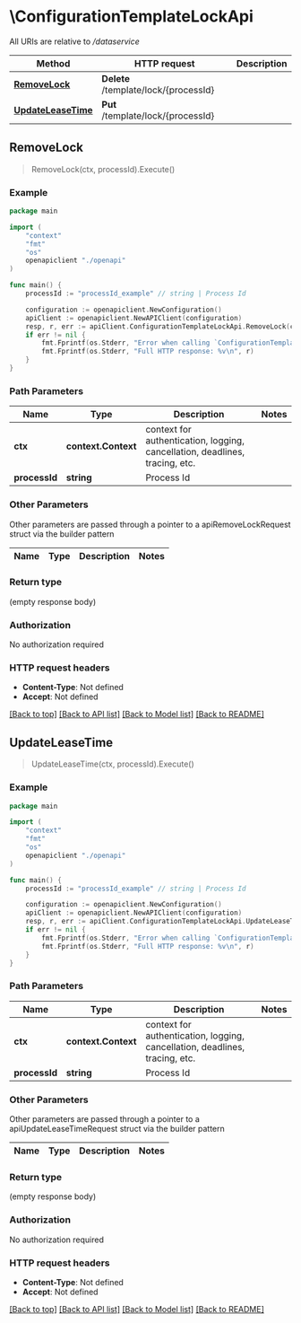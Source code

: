 # \ConfigurationTemplateLockApi

All URIs are relative to */dataservice*

Method | HTTP request | Description
------------- | ------------- | -------------
[**RemoveLock**](ConfigurationTemplateLockApi.md#RemoveLock) | **Delete** /template/lock/{processId} | 
[**UpdateLeaseTime**](ConfigurationTemplateLockApi.md#UpdateLeaseTime) | **Put** /template/lock/{processId} | 



## RemoveLock

> RemoveLock(ctx, processId).Execute()





### Example

```go
package main

import (
    "context"
    "fmt"
    "os"
    openapiclient "./openapi"
)

func main() {
    processId := "processId_example" // string | Process Id

    configuration := openapiclient.NewConfiguration()
    apiClient := openapiclient.NewAPIClient(configuration)
    resp, r, err := apiClient.ConfigurationTemplateLockApi.RemoveLock(context.Background(), processId).Execute()
    if err != nil {
        fmt.Fprintf(os.Stderr, "Error when calling `ConfigurationTemplateLockApi.RemoveLock``: %v\n", err)
        fmt.Fprintf(os.Stderr, "Full HTTP response: %v\n", r)
    }
}
```

### Path Parameters


Name | Type | Description  | Notes
------------- | ------------- | ------------- | -------------
**ctx** | **context.Context** | context for authentication, logging, cancellation, deadlines, tracing, etc.
**processId** | **string** | Process Id | 

### Other Parameters

Other parameters are passed through a pointer to a apiRemoveLockRequest struct via the builder pattern


Name | Type | Description  | Notes
------------- | ------------- | ------------- | -------------


### Return type

 (empty response body)

### Authorization

No authorization required

### HTTP request headers

- **Content-Type**: Not defined
- **Accept**: Not defined

[[Back to top]](#) [[Back to API list]](../README.md#documentation-for-api-endpoints)
[[Back to Model list]](../README.md#documentation-for-models)
[[Back to README]](../README.md)


## UpdateLeaseTime

> UpdateLeaseTime(ctx, processId).Execute()





### Example

```go
package main

import (
    "context"
    "fmt"
    "os"
    openapiclient "./openapi"
)

func main() {
    processId := "processId_example" // string | Process Id

    configuration := openapiclient.NewConfiguration()
    apiClient := openapiclient.NewAPIClient(configuration)
    resp, r, err := apiClient.ConfigurationTemplateLockApi.UpdateLeaseTime(context.Background(), processId).Execute()
    if err != nil {
        fmt.Fprintf(os.Stderr, "Error when calling `ConfigurationTemplateLockApi.UpdateLeaseTime``: %v\n", err)
        fmt.Fprintf(os.Stderr, "Full HTTP response: %v\n", r)
    }
}
```

### Path Parameters


Name | Type | Description  | Notes
------------- | ------------- | ------------- | -------------
**ctx** | **context.Context** | context for authentication, logging, cancellation, deadlines, tracing, etc.
**processId** | **string** | Process Id | 

### Other Parameters

Other parameters are passed through a pointer to a apiUpdateLeaseTimeRequest struct via the builder pattern


Name | Type | Description  | Notes
------------- | ------------- | ------------- | -------------


### Return type

 (empty response body)

### Authorization

No authorization required

### HTTP request headers

- **Content-Type**: Not defined
- **Accept**: Not defined

[[Back to top]](#) [[Back to API list]](../README.md#documentation-for-api-endpoints)
[[Back to Model list]](../README.md#documentation-for-models)
[[Back to README]](../README.md)

